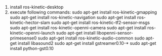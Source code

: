 1. install ros-kinetic-desktop
2. execute following commands:
sudo apt-get install ros-kinetic-gmapping
sudo apt-get install ros-kinetic-navigation
sudo apt-get install ros-kinetic-hector-slam
sudo apt-get install ros-kinetic-tf2-sensor-msgs
sudo apt-get install ros-kinetic-openni-camera
sudo apt-get install ros-kinetic-openni-launch
sudo apt-get install libopenni-sensor-primesense0
sudo apt-get install ros-kinetic-audio-common
sudo apt-get install libasound2
sudo apt-get install gstreamer0.10-*
sudo apt-get install python-gst0.10